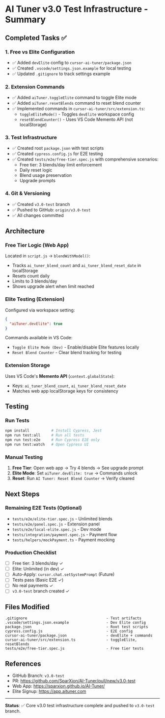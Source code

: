 # AI Tuner v3.0 Test Infrastructure - Summary

## Completed Tasks ✅

### 1. Free vs Elite Configuration
- ✅ Added `devElite` config to `cursor-ai-tuner/package.json`
- ✅ Created `.vscode/settings.json.example` for local testing
- ✅ Updated `.gitignore` to track settings example

### 2. Extension Commands
- ✅ Added `aiTuner.toggleElite` command to toggle Elite mode
- ✅ Added `aiTuner.resetBlends` command to reset blend counter
- ✅ Implemented commands in `cursor-ai-tuner/src/extension.ts`:
  - `toggleEliteMode()` - Toggles `devElite` workspace config
  - `resetBlendCounter()` - Uses VS Code Memento API (not localStorage)

### 3. Test Infrastructure
- ✅ Created root `package.json` with test scripts
- ✅ Created `cypress.config.js` for E2E testing
- ✅ Created `tests/e2e/free-tier.spec.js` with comprehensive scenarios:
  - Free tier: 3 blends/day limit enforcement
  - Daily reset logic
  - Blend usage preservation
  - Upgrade prompts

### 4. Git & Versioning
- ✅ Created `v3.0-test` branch
- ✅ Pushed to GitHub: `origin/v3.0-test`
- ✅ All changes committed

## Architecture

### Free Tier Logic (Web App)
Located in `script.js` → `blendWithModel()`:
- Tracks `ai_tuner_blend_count` and `ai_tuner_blend_reset_date` in localStorage
- Resets count daily
- Limits to 3 blends/day
- Shows upgrade alert when limit reached

### Elite Testing (Extension)
Configured via workspace setting:
```json
{
  "aiTuner.devElite": true
}
```
Commands available in VS Code:
- `Toggle Elite Mode (Dev)` - Enable/disable Elite features locally
- `Reset Blend Counter` - Clear blend tracking for testing

### Extension Storage
Uses VS Code's **Memento API** (`context.globalState`):
- Keys: `ai_tuner_blend_count`, `ai_tuner_blend_reset_date`
- Matches web app localStorage keys for consistency

## Testing

### Run Tests
```bash
npm install          # Install Cypress, Jest
npm run test:all     # Run all tests
npm run test:e2e     # Run Cypress E2E only
npm run test:watch   # Open Cypress UI
```

### Manual Testing
1. **Free Tier**: Open web app → Try 4 blends → See upgrade prompt
2. **Elite Mode**: Set `aiTuner.devElite: true` → Commands unlock
3. **Reset**: Run `AI Tuner: Reset Blend Counter` → Verify cleared

## Next Steps

### Remaining E2E Tests (Optional)
- `tests/e2e/elite-tier.spec.js` - Unlimited blends
- `tests/e2e/panel.spec.js` - Extension panel
- `tests/e2e/local-elite.spec.js` - Dev mode
- `tests/integration/payment.spec.js` - Payment flow
- `tests/helpers/mockPayment.ts` - Payment mocking

### Production Checklist
- [ ] Free tier: 3 blends/day ✓
- [ ] Elite: Unlimited (in dev) ✓
- [ ] Auto-Apply: `cursor.chat.setSystemPrompt` (Future)
- [ ] Tests pass (Basic E2E ✓)
- [ ] No real payments ✓
- [ ] `v3.0-test` branch created ✓

## Files Modified

```
.gitignore                                    - Test artifacts
.vscode/settings.json.example                 - Dev Elite config
package.json                                  - Root test scripts
cypress.config.js                             - E2E config
cursor-ai-tuner/package.json                  - devElite + commands
cursor-ai-tuner/src/extension.ts              - toggleElite, resetBlends
tests/e2e/free-tier.spec.js                   - Free tier tests
```

## References

- GitHub Branch: `v3.0-test`
- PR: https://github.com/SparXion/AI-Tuner/pull/new/v3.0-test
- Web App: https://sparxion.github.io/AI-Tuner/
- Elite Signup: https://app.aituner.com

---

**Status**: ✅ Core v3.0 test infrastructure complete and pushed to `v3.0-test` branch.


